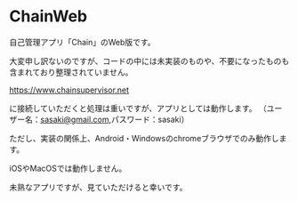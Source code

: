 # ChainWeb

自己管理アプリ「Chain」のWeb版です。

大変申し訳ないのですが、コードの中には未実装のものや、不要になったものも含まれており整理されていません。

https://www.chainsupervisor.net

に接続していただくと処理は重いですが、アプリとしては動作します。
（ユーザー名：sasaki@gmail.com,パスワード：sasaki）

ただし、実装の関係上、Android・Windowsのchromeブラウザでのみ動作します。

iOSやMacOSでは動作しません。

未熟なアプリですが、見ていただけると幸いです。
